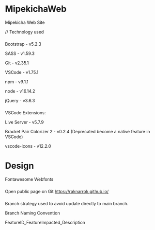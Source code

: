 # MipekichaWeb

Mipekicha Web Site

// Technology used
###

Bootstrap - v5.2.3

SASS - v1.59.3

Git - v2.35.1

VSCode - v1.75.1

npm - v9.1.1

node - v16.14.2

jQuery - v3.6.3


###
VSCode Extensions:

Live Server - v5.7.9

Bracket Pair Colorizer 2 - v0.2.4 (Deprecated become a native feature in VSCode)

vscode-icons - v12.2.0

# Design
Fontawesome
Webfonts

###
Open public page on Git https://raknarrok.github.io/

###
Branch strategy used to avoid update directly to main branch.

Branch Naming Convention

FeatureID_FeatureImpacted_Description
